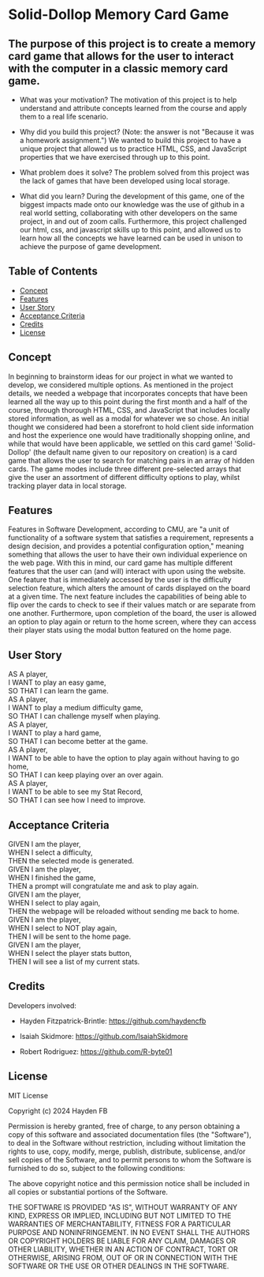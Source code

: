 # Solid-Dollop Memory Card Game


## The purpose of this project is to create a memory card game that allows for the user to interact with the computer in a classic memory card game. 


- What was your motivation? The motivation of this project is to help understand and attribute concepts learned from the course and apply them to a real life scenario.
 
- Why did you build this project? (Note: the answer is not "Because it was a homework assignment.") We wanted to build this project to have a unique project that allowed us to practice HTML, CSS, and JavaScript properties that we have exercised through up to this point.
 
- What problem does it solve? The problem solved from this project was the lack of games that have been developed using local storage.
 
- What did you learn? During the development of this game, one of the biggest impacts made onto our knowledge was the use of github in a real world setting, collaborating with other developers on the same project, in and out of zoom calls. Furthermore, this project challenged our html, css, and javascript skills up to this point, and allowed us to learn how all the concepts we have learned can be used in unison to achieve the purpose of game development.


## Table of Contents


- [Concept](#concept)
- [Features](#features)
- [User Story](#user-story)
- [Acceptance Criteria](#acceptance-criteria)
- [Credits](#credits)
- [License](#license)


## Concept


In beginning to brainstorm ideas for our project in what we wanted to develop, we considered multiple options. As mentioned in the project details, we needed a webpage that incorporates concepts that have been learned all the way up to this point during the first month and a half of the course, through thorough HTML, CSS, and JavaScript that includes locally stored information, as well as a modal for whatever we so chose. An initial thought we considered had been a storefront to hold client side information and host the experience one would have traditionally shopping online, and while that would have been applicable, we settled on this card game! 'Solid-Dollop' (the default name given to our repository on creation) is a card game that allows the user to search for matching pairs in an array of hidden cards. The game modes include three different pre-selected arrays that give the user an assortment of different difficulty options to play, whilst tracking player data in local storage.




## Features


Features in Software Development, according to CMU, are "a unit of functionality of a software system that satisfies a requirement, represents a design decision, and provides a potential configuration option," meaning something that allows the user to have their own individual experience on the web page. With this in mind, our card game has multiple different features that the user can (and will) interact with upon using the website. One feature that is immediately accessed by the user is the difficulty selection feature, which alters the amount of cards displayed on the board at a given time. The next feature includes the capabilities of being able to flip over the cards to check to see if their values match or are separate from one another. Furthermore, upon completion of the board, the user is allowed an option to play again or return to the home screen, where they can access their player stats using the modal button featured on the home page.




## User Story


AS A player,<br>
I WANT to play an easy game,<br>
SO THAT I can learn the game.<br>
AS A player,<br>
I WANT to play a medium difficulty game,<br>
SO THAT I can challenge myself when playing.<br>
AS A player,<br>
I WANT to play a hard game,<br>
SO THAT I can become better at the game.<br>
AS A player,<br>
I WANT to be able to have the option to play again without having to go home,<br>
SO THAT I can keep playing over an over again.<br>
AS A player,<br>
I WANT to be able to see my Stat Record,<br>
SO THAT I can see how I need to improve.<br>




## Acceptance Criteria


GIVEN I am the player,<br>
WHEN I select a difficulty,<br>
THEN the selected mode is generated.<br>
GIVEN I am the player,<br>
WHEN I finished the game,<br>
THEN a prompt will congratulate me and ask to play again.<br>
GIVEN I am the player,<br>
WHEN I select to play again,<br>
THEN the webpage will be reloaded without sending me back to home.<br>
GIVEN I am the player,<br>
WHEN I select to NOT play again,<br>
THEN I will be sent to the home page.<br>
GIVEN I am the player,<br>
WHEN I select the player stats button,<br>
THEN I will see a list of my current stats.<br>





## Credits


Developers involved:


- Hayden Fitzpatrick-Brintle: https://github.com/haydencfb


- Isaiah Skidmore: https://github.com/IsaiahSkidmore


- Robert Rodriguez: https://github.com/R-byte01


## License


MIT License


Copyright (c) 2024 Hayden FB


Permission is hereby granted, free of charge, to any person obtaining a copy
of this software and associated documentation files (the "Software"), to deal
in the Software without restriction, including without limitation the rights
to use, copy, modify, merge, publish, distribute, sublicense, and/or sell
copies of the Software, and to permit persons to whom the Software is
furnished to do so, subject to the following conditions:


The above copyright notice and this permission notice shall be included in all
copies or substantial portions of the Software.


THE SOFTWARE IS PROVIDED "AS IS", WITHOUT WARRANTY OF ANY KIND, EXPRESS OR
IMPLIED, INCLUDING BUT NOT LIMITED TO THE WARRANTIES OF MERCHANTABILITY,
FITNESS FOR A PARTICULAR PURPOSE AND NONINFRINGEMENT. IN NO EVENT SHALL THE
AUTHORS OR COPYRIGHT HOLDERS BE LIABLE FOR ANY CLAIM, DAMAGES OR OTHER
LIABILITY, WHETHER IN AN ACTION OF CONTRACT, TORT OR OTHERWISE, ARISING FROM,
OUT OF OR IN CONNECTION WITH THE SOFTWARE OR THE USE OR OTHER DEALINGS IN THE
SOFTWARE.






